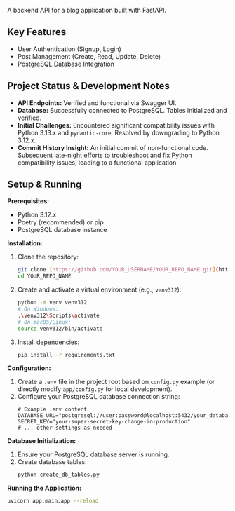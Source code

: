 A backend API for a blog application built with FastAPI.

## Key Features

* User Authentication (Signup, Login)
* Post Management (Create, Read, Update, Delete)
* PostgreSQL Database Integration

## Project Status & Development Notes

* **API Endpoints:** Verified and functional via Swagger UI.
* **Database:** Successfully connected to PostgreSQL. Tables initialized and verified.
* **Initial Challenges:** Encountered significant compatibility issues with Python 3.13.x and `pydantic-core`. Resolved by downgrading to Python 3.12.x.
* **Commit History Insight:** An initial commit of non-functional code. Subsequent late-night efforts to troubleshoot and fix Python compatibility issues, leading to a functional application.

## Setup & Running

**Prerequisites:**

* Python 3.12.x
* Poetry (recommended) or pip
* PostgreSQL database instance

**Installation:**

1.  Clone the repository:
    ```bash
    git clone [https://github.com/YOUR_USERNAME/YOUR_REPO_NAME.git](https://github.com/YOUR_USERNAME/YOUR_REPO_NAME.git)
    cd YOUR_REPO_NAME
    ```
2.  Create and activate a virtual environment (e.g., `venv312`):
    ```bash
    python -m venv venv312
    # On Windows:
    .\venv312\Scripts\activate
    # On macOS/Linux:
    source venv312/bin/activate
    ```
3.  Install dependencies:
    ```bash
    pip install -r requirements.txt
    ```

**Configuration:**

1.  Create a `.env` file in the project root based on `config.py` example (or directly modify `app/config.py` for local development).
2.  Configure your PostgreSQL database connection string:
    ```
    # Example .env content
    DATABASE_URL="postgresql://user:password@localhost:5432/your_database_name"
    SECRET_KEY="your-super-secret-key-change-in-production"
    # ... other settings as needed
    ```

**Database Initialization:**

1.  Ensure your PostgreSQL database server is running.
2.  Create database tables:
    ```bash
    python create_db_tables.py
    ```

**Running the Application:**

```bash
uvicorn app.main:app --reload
